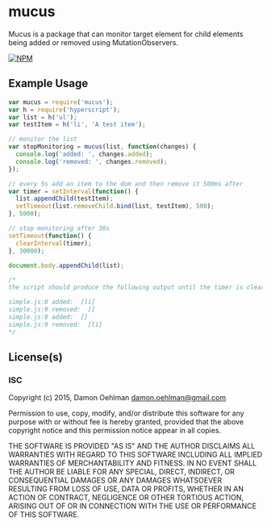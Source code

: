 # mucus

Mucus is a package that can monitor target element for child elements
being added or removed using MutationObservers.


[![NPM](https://nodei.co/npm/mucus.png)](https://nodei.co/npm/mucus/)



## Example Usage

```js
var mucus = require('mucus');
var h = require('hyperscript');
var list = h('ul');
var testItem = h('li', 'A test item');

// monitor the list
var stopMonitoring = mucus(list, function(changes) {
  console.log('added: ', changes.added);
  console.log('removed: ', changes.removed);
});

// every 5s add an item to the dom and then remove it 500ms after
var timer = setInterval(function() {
  list.appendChild(testItem);
  setTimeout(list.removeChild.bind(list, testItem), 500);
}, 5000);

// stop monitoring after 30s
setTimeout(function() {
  clearInterval(timer);
}, 30000);

document.body.appendChild(list);

/*
the script should produce the following output until the timer is cleared:

simple.js:8 added:  [li]
simple.js:9 removed:  []
simple.js:8 added:  []
simple.js:9 removed:  [li]
*/

```

## License(s)

### ISC

Copyright (c) 2015, Damon Oehlman <damon.oehlman@gmail.com>

Permission to use, copy, modify, and/or distribute this software for any
purpose with or without fee is hereby granted, provided that the above
copyright notice and this permission notice appear in all copies.

THE SOFTWARE IS PROVIDED "AS IS" AND THE AUTHOR DISCLAIMS ALL WARRANTIES WITH
REGARD TO THIS SOFTWARE INCLUDING ALL IMPLIED WARRANTIES OF MERCHANTABILITY
AND FITNESS. IN NO EVENT SHALL THE AUTHOR BE LIABLE FOR ANY SPECIAL, DIRECT,
INDIRECT, OR CONSEQUENTIAL DAMAGES OR ANY DAMAGES WHATSOEVER RESULTING FROM
LOSS OF USE, DATA OR PROFITS, WHETHER IN AN ACTION OF CONTRACT, NEGLIGENCE OR
OTHER TORTIOUS ACTION, ARISING OUT OF OR IN CONNECTION WITH THE USE OR
PERFORMANCE OF THIS SOFTWARE.
